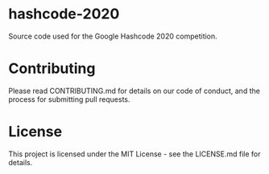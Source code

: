 # hashcode-2020
Source code used for the Google Hashcode 2020 competition.

# Contributing
Please read CONTRIBUTING.md for details on our code of conduct, and the process for submitting pull requests.

# License
This project is licensed under the MIT License - see the LICENSE.md file for details.
